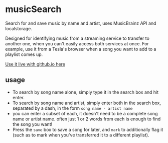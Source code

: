 # musicSearch
Search for and save music by name and artist, uses MusicBrainz API and localstorage.

Designed for identifying music from a streaming service to transfer to another one, when you can't easily access both services at once. 
For example, use it from a Tesla's browser when a song you want to add to a playlist comes up.

[Use it live with github.io here](https://patronics.github.io/musicSearch/musicSearch.html)

## usage
- To search by song name alone, simply type it in the search box and hit enter.
- To search by song name and artist, simply enter both in the search box, separated by a dash, in the form `song name - artist name`
- you can enter a subset of each, it doesn't need to be a complete song name or artist name. often just 1 or 2 words from each is enough to find the song you want!
- Press the `save` box to save a song for later, and `mark` to additionally flag it (such as to mark when you've transferred it to a different playlist).

